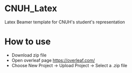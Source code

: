 # CNUH_Latex
Latex Beamer template for CNUH's student's representation

# How to use
- Download zip file
- Open overleaf page https://overleaf.com/
- Choose New Project -> Upload Project -> Select a .zip file
